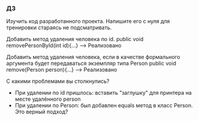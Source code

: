 ### ДЗ

Изучить код разработанного проекта. Напишите его с нуля для тренировки стараясь не подсматривать.

  Добавить метод удаления человека по id.
  public void removePersonById(int id){…}
  --> Реализовано
  
  Добавить метод удаления человека, если в качестве формального аргумента будет передаваться экземпляр типа Person
  public void remove(Person person){…}
  --> Реализовано

  С какими проблемами вы столкнулись?
- При удалении по id пришлось: вставить "заглушку" для принтера на месте удалённого person
- При удалении по Person: был добавлен equals метод в класс Person. Это верный подход?
